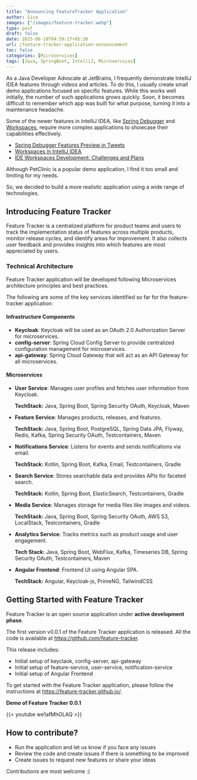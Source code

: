 ```yaml
---
title: "Announcing FeatureTracker Application"
author: Siva
images: ["/images/feature-tracker.webp"]
type: post
draft: false
date: 2025-06-18T04:59:17+05:30
url: /feature-tracker-application-announcement
toc: false
categories: [Microservices]
tags: [Java, SpringBoot, IntelliJ, Microservices]
---
```


As a Java Developer Advocate at JetBrains, I frequently demonstrate IntelliJ IDEA features through videos and articles. To do this, I usually create small demo applications focused on specific features. While this works well initially, the number of such applications grows quickly. Soon, it becomes difficult to remember which app was built for what purpose, turning it into a maintenance headache.

Some of the newer features in IntelliJ IDEA, like [Spring Debugger](https://www.jetbrains.com/help/idea/spring-debugger.html) and [Workspaces](https://blog.jetbrains.com/idea/2024/08/workspaces-in-intellij-idea/), require more complex applications to showcase their capabilities effectively.

* [Spring Debugger Features Preview in Tweets](https://x.com/intellijidea/status/1927686185247215911)
* [Workspaces in IntelliJ IDEA](https://blog.jetbrains.com/idea/2024/08/workspaces-in-intellij-idea/)
* [IDE Workspaces Development: Challenges and Plans](https://blog.jetbrains.com/idea/2025/03/ide-workspaces-development-challenges-and-plans/)

Although PetClinic is a popular demo application, I find it too small and limiting for my needs.

So, we decided to build a more realistic application using a wide range of technologies.

## Introducing Feature Tracker
Feature Tracker is a centralized platform for product teams and users to track the implementation status of features across multiple products, monitor release cycles, and identify areas for improvement. It also collects user feedback and provides insights into which features are most appreciated by users.

### Technical Architecture
Feature Tracker application will be developed following Microservices architecture principles and best practices. 

The following are some of the key services identified so far for the feature-tracker application:

#### Infrastructure Components
* **Keycloak**: Keycloak will be used as an OAuth 2.0 Authorization Server for microservices.
* **config-server**: Spring Cloud Config Server to provide centralized configuration management for microservices.
* **api-gateway**: Spring Cloud Gateway that will act as an API Gateway for all microservices.

#### Microservices
* **User Service**: Manages user profiles and fetches user information from Keycloak.

  **TechStack:** Java, Spring Boot, Spring Security OAuth, Keycloak, Maven

* **Feature Service**: Manages products, releases, and features.

  **TechStack:** Java, Spring Boot, PostgreSQL, Spring Data JPA, Flyway, Redis, Kafka, Spring Security OAuth, Testcontainers, Maven

* **Notifications Service**: Listens for events and sends notifications via email.

  **TechStack:** Kotlin, Spring Boot, Kafka, Email, Testcontainers, Gradle

* **Search Service**: Stores searchable data and provides APIs for faceted search.

  **TechStack:** Kotlin, Spring Boot, ElasticSearch, Testcontainers, Gradle

* **Media Service**: Manages storage for media files like images and videos.

  **TechStack:** Java, Spring Boot, Spring Security OAuth, AWS S3, LocalStack, Testcontainers, Gradle

* **Analytics Service**: Tracks metrics such as product usage and user engagement.

  **Tech Stack:** Java, Spring Boot, WebFlux, Kafka, Timeseries DB, Spring Security OAuth, Testcontainers, Maven

* **Angular Frontend**: Frontend UI using Angular SPA.

  **TechStack:** Angular, Keycloak-js, PrimeNG, TailwindCSS

## Getting Started with Feature Tracker
Feature Tracker is an open source application under **active development phase**.

The first version v0.0.1 of the Feature Tracker application is released.
All the code is available at https://github.com/feature-tracker.

This release includes:

* Initial setup of keyclaok, config-server, api-gateway
* Initial setup of feature-service, user-service, notification-service
* Initial setup of Angular Frontend

To get started with the Feature Tracker application, please follow the instructions at https://feature-tracker.github.io/.

**Demo of Feature Tracker 0.0.1**

{{< youtube we1afMhOLAQ >}}

## How to contribute?
* Run the application and let us know if you face any issues
* Review the code and create issues if there is something to be improved
* Create issues to request new features or share your ideas

Contributions are most welcome :)
